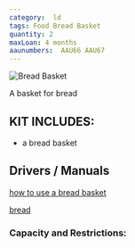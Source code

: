 ```yaml
---
category:  ld
tags: Food Bread Basket
quantity: 2
maxLoan: 4 months
aaunumbers:  AAU66 AAU67
---
```

![Bread Basket](bb.png)

A basket for bread
## KIT INCLUDES:
- a bread basket

## Drivers / Manuals
[how to use a bread basket](link1.html)

[bread](link2.html)



### Capacity and Restrictions:
